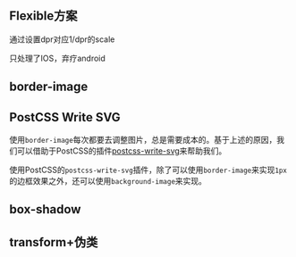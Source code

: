 ## Flexible方案

通过设置dpr对应1/dpr的scale

只处理了IOS，弃疗android





## border-image



## PostCSS Write SVG

使用`border-image`每次都要去调整图片，总是需要成本的。基于上述的原因，我们可以借助于PostCSS的插件[postcss-write-svg](https://link.juejin.im/?target=%2F%2Fgithub.com%2Fjonathantneal%2Fpostcss-write-svg)来帮助我们。



使用PostCSS的`postcss-write-svg`插件，除了可以使用`border-image`来实现`1px`的边框效果之外，还可以使用`background-image`来实现。



## box-shadow



## transform+伪类

